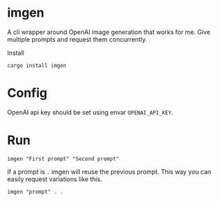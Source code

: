 # imgen

A cli wrapper around OpenAI image generation that works for me.
Give multiple prompts and request them concurrently.

Install

```
cargo install imgen
```

# Config

OpenAI api key should be set using envar `OPENAI_API_KEY`.

# Run

```
imgen "First prompt" "Second prompt"
```

If a prompt is `.` imgen will reuse the previous prompt. This way you can easily request variations like this.

```
imgen "prompt" . .
```
